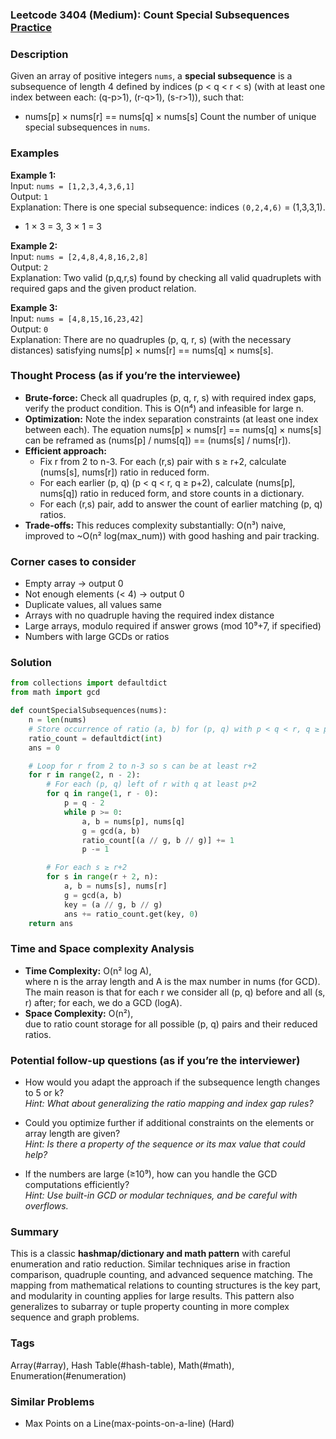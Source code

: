 ### Leetcode 3404 (Medium): Count Special Subsequences [Practice](https://leetcode.com/problems/count-special-subsequences)

### Description  
Given an array of positive integers `nums`, a **special subsequence** is a subsequence of length 4 defined by indices \(p < q < r < s\) (with at least one index between each: \(q-p>1\), \(r-q>1\), \(s-r>1\)), such that:
- nums[p] × nums[r] == nums[q] × nums[s]
Count the number of unique special subsequences in `nums`.

### Examples  

**Example 1:**  
Input: `nums = [1,2,3,4,3,6,1]`  
Output: `1`  
Explanation: There is one special subsequence: indices `(0,2,4,6)` = (1,3,3,1).
- 1 × 3 = 3, 3 × 1 = 3

**Example 2:**  
Input: `nums = [2,4,8,4,8,16,2,8]`  
Output: `2`  
Explanation: Two valid (p,q,r,s) found by checking all valid quadruplets with required gaps and the given product relation.

**Example 3:**  
Input: `nums = [4,8,15,16,23,42]`  
Output: `0`  
Explanation: There are no quadruples (p, q, r, s) (with the necessary distances) satisfying nums[p] × nums[r] == nums[q] × nums[s].

### Thought Process (as if you’re the interviewee)  
- **Brute-force:** Check all quadruples (p, q, r, s) with required index gaps, verify the product condition. This is O(n⁴) and infeasible for large n.
- **Optimization:** Note the index separation constraints (at least one index between each). The equation nums[p] × nums[r] == nums[q] × nums[s] can be reframed as (nums[p] / nums[q]) == (nums[s] / nums[r]).
- **Efficient approach:**  
  - Fix r from 2 to n-3. For each (r,s) pair with s ≥ r+2, calculate (nums[s], nums[r]) ratio in reduced form.
  - For each earlier (p, q) (p < q < r, q ≥ p+2), calculate (nums[p], nums[q]) ratio in reduced form, and store counts in a dictionary.
  - For each (r,s) pair, add to answer the count of earlier matching (p, q) ratios.
- **Trade-offs:** This reduces complexity substantially: O(n³) naive, improved to ~O(n² log(max_num)) with good hashing and pair tracking.

### Corner cases to consider  
- Empty array → output 0
- Not enough elements (< 4) → output 0
- Duplicate values, all values same
- Arrays with no quadruple having the required index distance
- Large arrays, modulo required if answer grows (mod 10⁹+7, if specified)
- Numbers with large GCDs or ratios

### Solution

```python
from collections import defaultdict
from math import gcd

def countSpecialSubsequences(nums):
    n = len(nums)
    # Store occurrence of ratio (a, b) for (p, q) with p < q < r, q ≥ p+2
    ratio_count = defaultdict(int)
    ans = 0

    # Loop for r from 2 to n-3 so s can be at least r+2
    for r in range(2, n - 2):
        # For each (p, q) left of r with q at least p+2
        for q in range(1, r - 0):
            p = q - 2
            while p >= 0:
                a, b = nums[p], nums[q]
                g = gcd(a, b)
                ratio_count[(a // g, b // g)] += 1
                p -= 1

        # For each s ≥ r+2
        for s in range(r + 2, n):
            a, b = nums[s], nums[r]
            g = gcd(a, b)
            key = (a // g, b // g)
            ans += ratio_count.get(key, 0)
    return ans
```

### Time and Space complexity Analysis  

- **Time Complexity:** O(n² log A),  
  where n is the array length and A is the max number in nums (for GCD). The main reason is that for each r we consider all (p, q) before and all (s, r) after; for each, we do a GCD (logA).
- **Space Complexity:** O(n²),  
  due to ratio count storage for all possible (p, q) pairs and their reduced ratios.

### Potential follow-up questions (as if you’re the interviewer)  

- How would you adapt the approach if the subsequence length changes to 5 or k?  
  *Hint: What about generalizing the ratio mapping and index gap rules?*

- Could you optimize further if additional constraints on the elements or array length are given?  
  *Hint: Is there a property of the sequence or its max value that could help?*

- If the numbers are large (≥10⁹), how can you handle the GCD computations efficiently?  
  *Hint: Use built-in GCD or modular techniques, and be careful with overflows.*

### Summary
This is a classic **hashmap/dictionary and math pattern** with careful enumeration and ratio reduction. Similar techniques arise in fraction comparison, quadruple counting, and advanced sequence matching. The mapping from mathematical relations to counting structures is the key part, and modularity in counting applies for large results. This pattern also generalizes to subarray or tuple property counting in more complex sequence and graph problems.

### Tags
Array(#array), Hash Table(#hash-table), Math(#math), Enumeration(#enumeration)

### Similar Problems
- Max Points on a Line(max-points-on-a-line) (Hard)